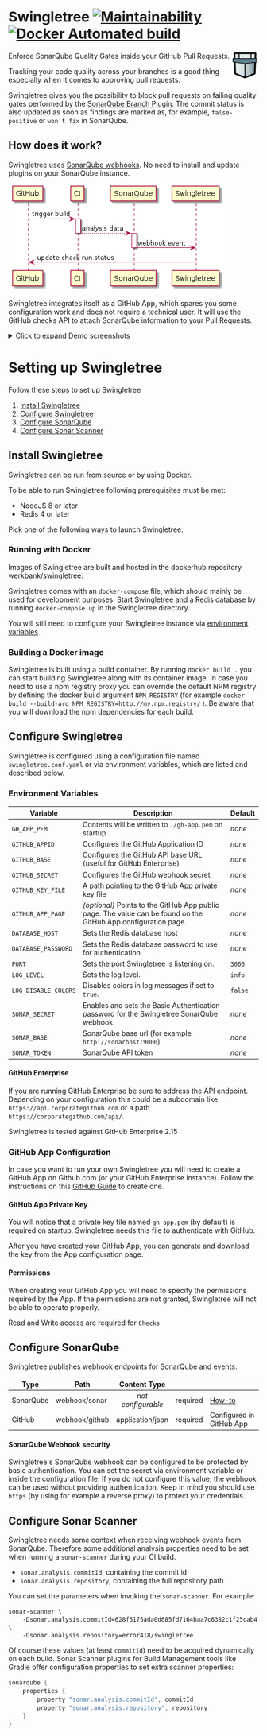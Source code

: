 # Swingletree [![Maintainability](https://api.codeclimate.com/v1/badges/e792e95e2c8e96e98b24/maintainability)][code-climate] [![Docker Automated build](https://img.shields.io/docker/automated/werkbank/swingletree.svg)][dockerhub-repo]

<img src="static/icon.svg" width="55" align="right">

Enforce SonarQube Quality Gates inside your GitHub Pull Requests.

Tracking your code quality across your branches is a good thing - especially when it comes to approving pull requests.

Swingletree gives you the possibility to block pull requests on failing quality gates performed by the [SonarQube Branch Plugin][sonar-branch-plugin]. The commit status is also updated as soon as findings are marked as, for example, `false-positive` or `won't fix` in SonarQube.

## How does it work?

Swingletree uses [SonarQube webhooks][sonar-webhook]. No need to install and update plugins on your SonarQube instance.

![Activity Diagram](./docs/swingletree-flow.png)

Swingletree integrates itself as a GitHub App, which spares you some configuration work and does not require a technical user. It will use the GitHub checks API to attach SonarQube information to your Pull Requests.

<details><summary>Click to expand Demo screenshots</summary>
<p>

> ![Commit Status](./docs/pull-request-files.png)

> ![Commit Status](./docs/swingletree-check-run.png)

</p>
</details>


# Setting up Swingletree

Follow these steps to set up Swingletree

1. [Install Swingletree](#install-swingletree)
2. [Configure Swingletree](#configure-swingletree)
3. [Configure SonarQube](#configure-sonarqube)
4. [Configure Sonar Scanner](#configure-sonar-scanner)


## Install Swingletree

Swingletree can be run from source or by using Docker.

To be able to run Swingletree following prerequisites must be met:

* NodeJS 8 or later
* Redis 4 or later

Pick one of the following ways to launch Swingletree:

### Running with Docker

Images of Swingletree are built and hosted in the dockerhub repository [werkbank/swingletree][dockerhub-repo]. 

Swingletree comes with an `docker-compose` file, which should mainly be used for development purposes.
Start Swingletree and a Redis database by running `docker-compose up` in the Swingletree directory.

You will still need to configure your Swingletree instance via [environment variables](#environment-variables).

### Building a Docker image

Swingletree is built using a build container. By running `docker build .` you can start building Swingletree along with its container image. In case you need to use a npm registry proxy you can override the default NPM registry by defining the docker build argument `NPM_REGISTRY` (for example `docker build --build-arg NPM_REGISTRY=http://my.npm.registry/` ). Be aware that you will download the npm dependencies for each build.


## Configure Swingletree

Swingletree is configured using a configuration file named `swingletree.conf.yaml` or via environment variables, which are listed and described below.

### Environment Variables

| Variable              | Description                                                       | Default |
| --------------------- | ----------------------------------------------------------------- | ------- |
| `GH_APP_PEM`          | Contents will be written to `./gh-app.pem` on startup             | *none*  |
| `GITHUB_APPID`        | Configures the GitHub Application ID                              | *none*  |
| `GITHUB_BASE`         | Configures the GitHub API base URL (useful for GitHub Enterprise) | *none*  |
| `GITHUB_SECRET`       | Configures the GitHub webhook secret                              | *none*  |
| `GITHUB_KEY_FILE`     | A path pointing to the GitHub App private key file                | *none*  |
| `GITHUB_APP_PAGE`     | *(optional)* Points to the GitHub App public page. The value can be found on the GitHub App configuration page. | *none* |
| `DATABASE_HOST`       | Sets the Redis database host                                      | *none*  |
| `DATABASE_PASSWORD`   | Sets the Redis database password to use for authentication        | *none*  |
| `PORT`                | Sets the port Swingletree is listening on.                        | `3000`  |
| `LOG_LEVEL`           | Sets the log level.                                               | `info`  |
| `LOG_DISABLE_COLORS`  | Disables colors in log messages if set to `true`.                 | `false` |
| `SONAR_SECRET`        | Enables and sets the Basic Authentication password for the Swingletree SonarQube webhook. | *none* |
| `SONAR_BASE`          | SonarQube base url (for example `http://sonarhost:9000`)          | *none*  |
| `SONAR_TOKEN`         | SonarQube API token                                               | *none*  |

#### GitHub Enterprise

If you are running GitHub Enterprise be sure to address the API endpoint. Depending on your configuration this could be a subdomain like `https://api.corporategithub.com` or a path `https://corporategithub.com/api/`.

Swingletree is tested against GitHub Enterprise 2.15

### GitHub App Configuration

In case you want to run your own Swingletree you will need to create a GitHub App on Github.com (or your GitHub Enterprise instance). Follow the instructions on this [GitHub Guide][create-gh-app] to create one.

#### GitHub App Private Key

You will notice that a private key file named `gh-app.pem` (by default) is required on startup. Swingletree needs this file to authenticate with GitHub.

After you have created your GitHub App, you can generate and download the key from the App configuration page.

#### Permissions

When creating your GitHub App you will need to specify the permissions required by the App. If the permissions are not granted, Swingletree will not be able to operate properly.

Read and Write access are required for `Checks`


## Configure SonarQube

Swingletree publishes webhook endpoints for SonarQube and events.

| Type      | Path            | Content Type       |            |                          |
| --------- | --------------- | :----------------: | :--------: | ------------------------ |
| SonarQube | webhook/sonar   | *not configurable* | required   | [How-to][sonar-webhook]  |
| GitHub    | webhook/github  | application/json   | required   | Configured in GitHub App |

#### SonarQube Webhook security

Swingletree's SonarQube webhook can be configured to be protected by basic authentication. You can set the secret via environment variable or inside the configuration file. If you do not configure this value, the webhook can be used without providing authentication. Keep in mind you should use `https` (by using for example a reverse proxy) to protect your credentials.

## Configure Sonar Scanner

Swingletree needs some context when receiving webhook events from SonarQube. Therefore some additional analysis properties need to be set when running a `sonar-scanner` during your CI build.

* `sonar.analysis.commitId`, containing the commit id
* `sonar.analysis.repository`, containing the full repository path

You can set the parameters when invoking the `sonar-scanner`. For example:

```
sonar-scanner \
    -Dsonar.analysis.commitId=628f5175ada0d685fd7164baa7c6382c1f25cab4 \
    -Dsonar.analysis.repository=error418/swingletree
```

Of course these values (at least `commitId`) need to be acquired dynamically on each build. Sonar Scanner plugins for Build Management tools like Gradle offer configuration properties to set extra scanner properties:

```groovy
sonarqube {
    properties {
        property "sonar.analysis.commitId", commitId
        property "sonar.analysis.repository", repository
    }
}
```

[code-climate]: https://codeclimate.com/github/error418/swingletree/maintainability
[dockerhub-repo]: https://hub.docker.com/r/werkbank/swingletree/tags/

[create-gh-app]: https://developer.github.com/apps/building-github-apps/creating-a-github-app/
[sonar-webhook]: https://docs.sonarqube.org/display/SONAR/Webhooks
[sonar-branch-plugin]: https://docs.sonarqube.org/display/PLUG/Branch+Plugin
[github-webhook]: https://developer.github.com/webhooks/creating/#setting-up-a-webhook
